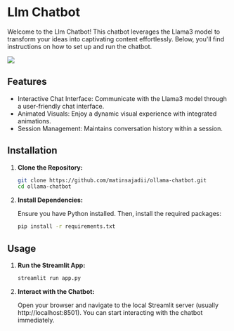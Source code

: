 # Llm Chatbot

Welcome to the Llm Chatbot! This chatbot leverages the Llama3 model to transform your ideas into captivating content effortlessly. Below, you'll find instructions on how to set up and run the chatbot.

<image src="https://www.ismartrecruit.com/upload/blog/main_image/recruitment_chatbot_definition_features_and_benefits.webp">

## Features

- Interactive Chat Interface: Communicate with the Llama3 model through a user-friendly chat interface.
- Animated Visuals: Enjoy a dynamic visual experience with integrated animations.
- Session Management: Maintains conversation history within a session.

## Installation

1. **Clone the Repository:**

    ```bash
    git clone https://github.com/matinsajadii/ollama-chatbot.git
    cd ollama-chatbot

2. **Install Dependencies:**

    Ensure you have Python installed. Then, install the required packages:

    ```bash
    pip install -r requirements.txt

## Usage

1. **Run the Streamlit App:**

    ```bash
    streamlit run app.py

3. **Interact with the Chatbot:**

    Open your browser and navigate to the local Streamlit server (usually http://localhost:8501). You can start interacting with the chatbot immediately.




